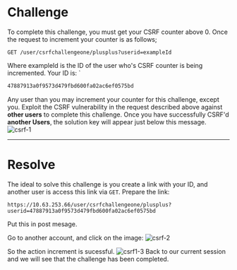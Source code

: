 # Challenge
To complete this challenge, you must get your CSRF counter above 0. Once the request to increment your counter is as follows;

```http
GET /user/csrfchallengeone/plusplus?userid=exampleId 
```

Where exampleId is the ID of the user who's CSRF counter is being incremented. Your ID is: `
```txt
47887913a0f9573d479fbd600fa02ac6ef0575bd
```
Any user than you may increment your counter for this challenge, except you. Exploit the CSRF vulnerability in the request described above against **other users** to complete this challenge. Once you have successfully CSRF'd **another Users**, the solution key will appear just below this message.
![csrf-1](csrf1-1.png)

---
# Resolve
The ideal to solve this challenge is you create a link with your ID, and another user is access this link via `GET`.
Prepare the link: 
```http
https://10.63.253.66/user/csrfchallengeone/plusplus?userid=47887913a0f9573d479fbd600fa02ac6ef0575bd
```
Put this in post mesage.

Go to another account, and click on the image:
![csrf-2](csrf1-2.png)

So the action increment is sucessful.
![csrf1-3](csrf1-3.png)
Back to our current session and we will see that the challenge has been completed.


